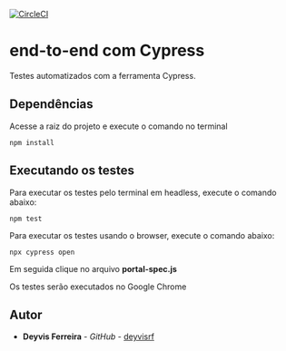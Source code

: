 
[![CircleCI](https://circleci.com/gh/circleci/e2e-cypress.svg?style=shield)](https://app.circleci.com/gh/circleci/e2e-cypress)




# end-to-end com Cypress

Testes automatizados com a ferramenta Cypress.

## Dependências
Acesse a raiz do projeto e execute o comando no terminal
```
npm install
```

## Executando os testes

Para executar os testes pelo terminal em headless, execute o comando abaixo:

```
npm test
```

Para executar os testes usando o browser, execute o comando abaixo:

```
npx cypress open
```
Em seguida clique no arquivo **portal-spec.js** 

Os testes serão executados no Google Chrome

## Autor

* **Deyvis Ferreira** - *GitHub* - [deyvisrf](https://github.com/deyvisrf)
